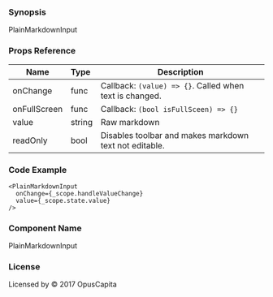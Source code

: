 ### Synopsis

PlainMarkdownInput

### Props Reference

| Name                           | Type                    | Description                                                 |
| ------------------------------ | :---------------------- | ----------------------------------------------------------- |
| onChange                       | func                    | Callback: `(value) => {}`. Called when text is changed.     |
| onFullScreen                   | func                    | Callback: `(bool isFullSceen) => {}`                        |
| value                          | string                  | Raw markdown                                                |
| readOnly                       | bool                    | Disables toolbar and makes markdown text not editable.      |

### Code Example

```
<PlainMarkdownInput
  onChange={_scope.handleValueChange}
  value={_scope.state.value}
/>
```

### Component Name

PlainMarkdownInput

### License

Licensed by © 2017 OpusCapita

